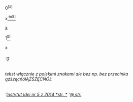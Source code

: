 0<sup>\[x\]</sup>

x[<sup>-io5\]</sup>]

[x]

[x]: #tekst-włącznie-z-polskimi-znakami-ale-bez-np-bez-przecinka-ążśźęćńółĄŻŚŹĘĆŃÓŁ "wersja z dn. '22.02.07: \"xyz, [...]\""

1[<sup>0\]</sup>]

x

[<sup>0\]</sup>]: #0

###### '[0](https://www.google.pl/)

###### tekst włącznie z polskimi znakami ale bez np. bez przecinka ążśźęćńółĄŻŚŹĘĆŃÓŁ

[<sup>-io5\]</sup>]: #Instytut-Idei-nr-5-z-2014-str-str

###### '[Instytut Idei nr 5 z 2014 *str. *](http://www.instytutobywatelski.pl/wp-content/uploads/2014/01/instytut_idei_5.pdf) '[@ str.](http://www.instytutobywatelski.pl/18599/publikacje/instytut-idei/instytut-idei-nr-5-zima-2014-r)
